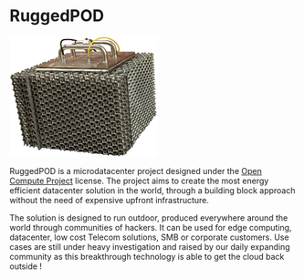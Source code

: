 # RuggedPOD

![RuggedPOD](img/ruggedpod.png)

RuggedPOD is a microdatacenter project designed under the [Open Compute Project](http://www.opencompute.org/)
license. The project aims to create the most energy efficient datacenter solution
in the world, through a building block approach without the need of expensive
upfront infrastructure.

The solution is designed to run outdoor, produced everywhere around the world
through communities of hackers. It can be used for edge computing, datacenter,
low cost Telecom solutions, SMB or corporate customers. Use cases are still under
heavy investigation and raised by our daily expanding community as this
breakthrough technology is able to get the cloud back outside !
